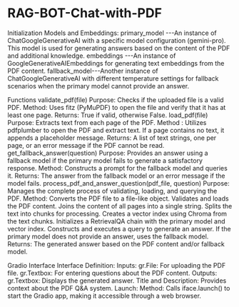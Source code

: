 # RAG-BOT-Chat-with-PDF


   Initialization
        Models and Embeddings:
             primary_model ---An instance of ChatGoogleGenerativeAI with a specific model configuration (gemini-pro). This 
                              model is used for generating answers based on the content of the PDF and additional 
                              knowledge.
             embeddings    ---An instance of GoogleGenerativeAIEmbeddings for generating text embeddings from the PDF 
                              content.
             fallback_model---Another instance of ChatGoogleGenerativeAI with different temperature settings for fallback 
                              scenarios when the primary model cannot provide an answer.


          
  
   
   
   Functions
        validate_pdf(file)
             Purpose: Checks if the uploaded file is a valid PDF.
             Method: Uses fitz (PyMuPDF) to open the file and verify that it has at least one page.
             Returns: True if valid, otherwise False.
        load_pdf(file)
             Purpose: Extracts text from each page of the PDF.
             Method : Utilizes pdfplumber to open the PDF and extract text. If a page contains no text, it appends a 
                      placeholder message.
             Returns: A list of text strings, one per page, or an error message if the PDF cannot be read.
         get_fallback_answer(question)
             Purpose: Provides an answer using a fallback model if the primary model fails to generate a satisfactory 
                      response.
             Method: Constructs a prompt for the fallback model and queries it.
             Returns: The answer from the fallback model or an error message if the model fails.
         process_pdf_and_answer_question(pdf_file, question)
             Purpose: Manages the complete process of validating, loading, and querying the PDF.
             Method:
                    Converts the PDF file to a file-like object.
                    Validates and loads the PDF content.
                    Joins the content of all pages into a single string.
                    Splits the text into chunks for processing.
                    Creates a vector index using Chroma from the text chunks.
                    Initializes a RetrievalQA chain with the primary model and vector index.
                    Constructs and executes a query to generate an answer.
                    If the primary model does not provide an answer, uses the fallback model.
             Returns: The generated answer based on the PDF content and/or fallback model.



   
   
   
   
   Gradio Interface
         Interface Definition:
              Inputs:
                   gr.File: For uploading the PDF file.
                   gr.Textbox: For entering questions about the PDF content.
              Outputs:
                   gr.Textbox: Displays the generated answer.
                   Title and Description: Provides context about the PDF Q&A system.
         Launch:
              Method: Calls iface.launch() to start the Gradio app, making it accessible through a web browser.
